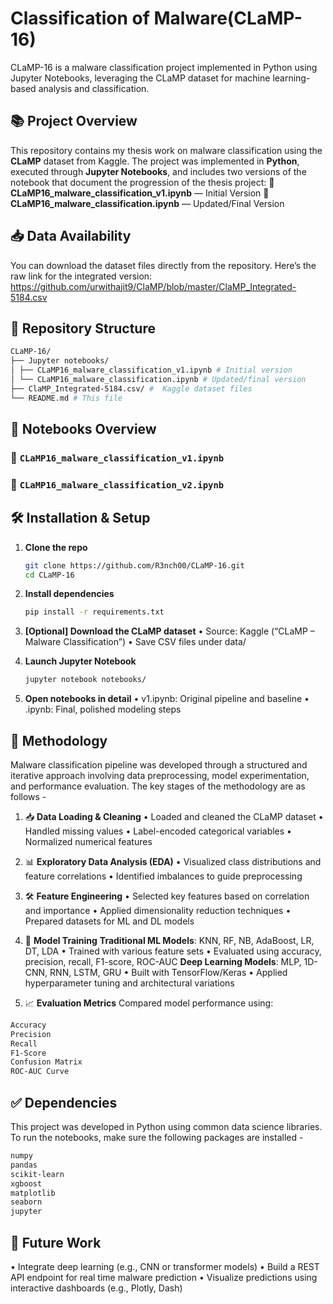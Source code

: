 # Classification of Malware(CLaMP-16)
CLaMP-16 is a malware classification project implemented in Python using Jupyter Notebooks, leveraging the CLaMP dataset for machine learning-based analysis and classification.

## 📚 Project Overview
This repository contains my thesis work on malware classification using the **CLaMP** dataset from Kaggle. The project was implemented in **Python**, executed through **Jupyter Notebooks**, and includes two versions of the notebook that document the progression of the thesis project:
         🔹 **CLaMP16_malware_classification_v1.ipynb** — Initial Version
         🔹 **CLaMP16_malware_classification.ipynb** — Updated/Final Version
         
## 📥 Data Availability
You can download the dataset files directly from the repository. Here’s the raw link for the integrated version: https://github.com/urwithajit9/ClaMP/blob/master/ClaMP_Integrated-5184.csv

## 📁 Repository Structure
```bash
CLaMP-16/
├── Jupyter notebooks/
│ ├── CLaMP16_malware_classification_v1.ipynb # Initial version
│ └── CLaMP16_malware_classification.ipynb # Updated/final version
├── ClaMP_Integrated-5184.csv/ #  Kaggle dataset files
└── README.md # This file
```

## 📝 Notebooks Overview

### 📘 `CLaMP16_malware_classification_v1.ipynb`


### 📙 `CLaMP16_malware_classification_v2.ipynb`


## 🛠️ Installation & Setup

1. **Clone the repo**  
   ```bash
   git clone https://github.com/R3nch00/CLaMP-16.git
   cd CLaMP-16

2. **Install dependencies**
   ```bash
   pip install -r requirements.txt

3. **[Optional] Download the CLaMP dataset**
   •	Source: Kaggle (“CLaMP – Malware Classification”)
   •	Save CSV files under data/

4. **Launch Jupyter Notebook**
   ```bash
   jupyter notebook notebooks/

5. **Open notebooks in detail**
   •	v1.ipynb: Original pipeline and baseline
   •	.ipynb: Final, polished modeling steps

## 🧪 Methodology
Malware classification pipeline was developed through a structured and iterative approach involving data preprocessing, model experimentation, and performance evaluation. The key stages of the methodology are as follows -
1. 📥 **Data Loading & Cleaning**
         •	Loaded and cleaned the CLaMP dataset
         •	Handled missing values
         •	Label-encoded categorical variables
         •	Normalized numerical features
          
2. 📊 **Exploratory Data Analysis (EDA)**
        •	Visualized class distributions and feature correlations
        •	Identified imbalances to guide preprocessing

3. 🛠️ **Feature Engineering**
        •	Selected key features based on correlation and importance
        •	Applied dimensionality reduction techniques
        •	Prepared datasets for ML and DL models
        
4. 🤖 **Model Training**
        **Traditional ML Models**: KNN, RF, NB, AdaBoost, LR, DT, LDA
        •	Trained with various feature sets
        •	Evaluated using accuracy, precision, recall, F1-score, ROC-AUC
        **Deep Learning Models**: MLP, 1D-CNN, RNN, LSTM, GRU
        •	Built with TensorFlow/Keras
        •	Applied hyperparameter tuning and architectural variations

5. 📈 **Evaluation Metrics**
        Compared model performance using:
```bash
Accuracy
Precision
Recall
F1-Score
Confusion Matrix
ROC-AUC Curve
```
## ✅ Dependencies
This project was developed in Python using common data science libraries. To run the notebooks, make sure the following packages are installed -
   ```bash
   numpy
   pandas
   scikit-learn
   xgboost
   matplotlib
   seaborn
   jupyter
```
## 🔮 Future Work
   •	Integrate deep learning (e.g., CNN or transformer models)
   •	Build a REST API endpoint for real time malware prediction
   •	Visualize predictions using interactive dashboards (e.g., Plotly, Dash)





